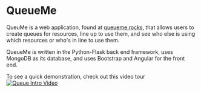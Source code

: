 # QueueMe
QueuMe is a web application, found at [queueme.rocks](http://www.queueme.rocks), that allows users to create queues for resources, line up to use them, and see who else is using which resources or who's in line to use them.

QueueMe is written in the Python-Flask back end framework, uses MongoDB as its database, and uses Bootstrap and Angular for the front end.

To see a quick demonstration, check out this video tour
[![Queue Intro Video](http://img.youtube.com/vi/wC44A8lMA9w/0.jpg)](http://www.youtube.com/watch?v=wC44A8lMA9w)

